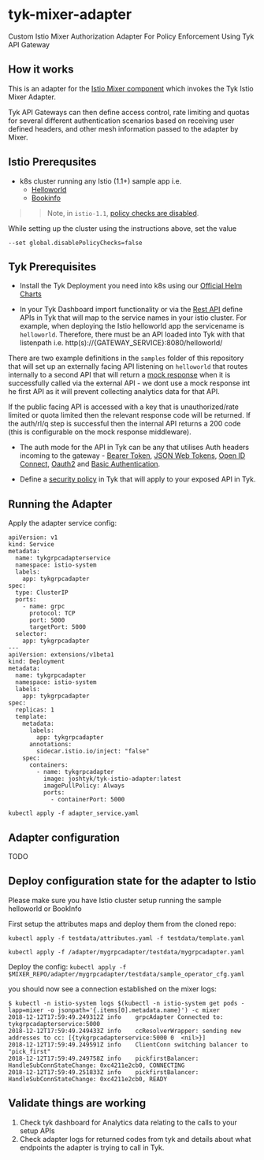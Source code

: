 # tyk-mixer-adapter
Custom Istio Mixer Authorization Adapter For Policy Enforcement Using Tyk API Gateway


## How it works

This is an adapter for the [Istio Mixer component](https://istio.io/docs/reference/config/policy-and-telemetry/mixer-overview/) which invokes the Tyk Istio Mixer Adapter.

Tyk API Gateways can then define access control, rate limiting and quotas for several different authentication scenarios based on receiving user defined headers, and other mesh information passed to the adapter by Mixer.

## Istio Prerequsites

* k8s cluster running any Istio (1.1+) sample app i.e.
  - [Helloworld](https://github.com/istio/istio/tree/master/samples/helloworld)
  - [Bookinfo](https://istio.io/docs/examples/bookinfo/)

>> Note, in `istio-1.1`, [policy checks are disabled](https://istio.io/docs/reference/config/installation-options/).

While setting up the cluster using the instructions above, set the value 
```
--set global.disablePolicyChecks=false
```

## Tyk Prerequisites

* Install the Tyk Deployment you need into k8s using our [Official Helm Charts](https://github.com/TykTechnologies/tyk-helm-chart)

* In your Tyk Dashboard import functionality or via the [Rest API](https://www.tyk.io/docs/tyk-dashboard-api/api-definitions/#create-api-definition) define APIs in Tyk that will map to the service names in your istio cluster. 
For example, when deploying the Istio helloworld app the servicename is `helloworld`. Therefore, there must be an API loaded into Tyk with that listenpath i.e. http(s)://{GATEWAY_SERVICE}:8080/helloworld/

There are two example definitions in the `samples` folder of this repository that will set up an externally facing API listening on `helloworld` that routes internally to a second API that will return a [mock response](https://tyk.io/docs/advanced-configuration/transform-traffic/endpoint-designer/#mock-response) when it is successfully called via the external API - we dont use a mock response int he first API as it will prevent collecting analytics data for that API.

If the public facing API is accessed with a key that is unauthorized/rate limited or quota limited then the relevant response code will be returned. If the auth/rl/q step is successful then the internal API returns a 200 code (this is configurable on the mock response middleware).

 * The auth mode for the API in Tyk can be any that utilises Auth headers incoming to the gateway - [Bearer Token](https://www.tyk.io/docs/basic-config-and-security/security/your-apis/bearer-tokens/), [JSON Web Tokens](https://www.tyk.io/docs/basic-config-and-security/security/your-apis/json-web-tokens/), [Open ID Connect](https://www.tyk.io/docs/basic-config-and-security/security/your-apis/openid-connect/), [Oauth2](https://www.tyk.io/docs/basic-config-and-security/security/your-apis/oauth-2-0/) and [Basic Authentication](https://www.tyk.io/docs/basic-config-and-security/security/your-apis/basic-auth/).

* Define a [security policy](https://tyk.io/docs/try-out-tyk/tutorials/create-security-policy/#a-namewithdashboardatutorial-create-a-security-policy-with-the-dashboard) in Tyk that will apply to your exposed API in Tyk.



## Running the Adapter

Apply the adapter service config:

```
apiVersion: v1
kind: Service
metadata:
  name: tykgrpcadapterservice
  namespace: istio-system
  labels:
    app: tykgrpcadapter
spec:
  type: ClusterIP
  ports:
    - name: grpc
      protocol: TCP
      port: 5000
      targetPort: 5000
  selector:
    app: tykgrpcadapter
---
apiVersion: extensions/v1beta1
kind: Deployment
metadata:
  name: tykgrpcadapter
  namespace: istio-system
  labels:
    app: tykgrpcadapter
spec:
  replicas: 1
  template:
    metadata:
      labels:
        app: tykgrpcadapter
      annotations:
        sidecar.istio.io/inject: "false"
    spec:
      containers:
        - name: tykgrpcadapter
          image: joshtyk/tyk-istio-adapter:latest
          imagePullPolicy: Always
          ports:
            - containerPort: 5000
```

`kubectl apply -f adapter_service.yaml`

## Adapter configuration

TODO


## Deploy configuration state for the adapter to Istio

Please make sure you have Istio cluster setup running the sample helloworld or BookInfo

First setup the attributes maps and deploy them from the cloned repo:

`kubectl apply -f testdata/attributes.yaml -f testdata/template.yaml`

`kubectl apply -f /adapter/mygrpcadapter/testdata/mygrpcadapter.yaml`


Deploy the config:
`kubectl apply -f $MIXER_REPO/adapter/mygrpcadapter/testdata/sample_operator_cfg.yaml`


you should now see a connection established on the mixer logs:
```
$ kubectl -n istio-system logs $(kubectl -n istio-system get pods -lapp=mixer -o jsonpath='{.items[0].metadata.name}') -c mixer
2018-12-12T17:59:49.249312Z	info	grpcAdapter	Connected to: tykgrpcadapterservice:5000
2018-12-12T17:59:49.249433Z	info	ccResolverWrapper: sending new addresses to cc: [{tykgrpcadapterservice:5000 0  <nil>}]
2018-12-12T17:59:49.249591Z	info	ClientConn switching balancer to "pick_first"
2018-12-12T17:59:49.249758Z	info	pickfirstBalancer: HandleSubConnStateChange: 0xc4211e2cb0, CONNECTING
2018-12-12T17:59:49.251833Z	info	pickfirstBalancer: HandleSubConnStateChange: 0xc4211e2cb0, READY
```

## Validate things are working

1. Check tyk dashboard for Analytics data relating to the calls to your setup APIs
2. Check adapter logs for returned codes from tyk and details about what endpoints the adapter is trying to call in Tyk.
